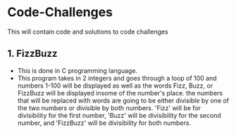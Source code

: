 # Code-Challenges
This will contain code and solutions to code challenges

## 1. FizzBuzz
- This is done in C programming language.
- This program takes in 2 integers and goes through a loop of 100 and numbers 1-100 will be displayed as well as the words Fizz, Buzz, or FizzBuzz will be displayed insome of the number's place. the numbers that will be replaced with words are going to be either divisible by one of the two numbers or divisible by both numbers. 'Fizz' will be for divisibility for the first number, 'Buzz' will be divisibility for the second number, and 'FizzBuzz' will be divisibility for both numbers.
